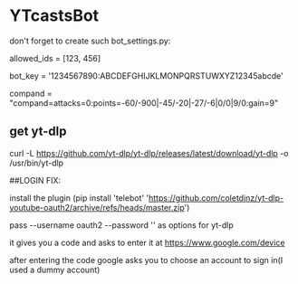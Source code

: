 # YTcastsBot

don't forget to create such bot_settings.py:

allowed_ids = [123, 456]

bot_key = '1234567890:ABCDEFGHIJKLMONPQRSTUWXYZ12345abcde'

compand = "compand=attacks=0:points=-60/-900|-45/-20|-27/-6|0/0|9/0:gain=9"


## get yt-dlp
curl -L https://github.com/yt-dlp/yt-dlp/releases/latest/download/yt-dlp -o /usr/bin/yt-dlp


##LOGIN FIX:

install the plugin (pip install 'telebot' 'https://github.com/coletdjnz/yt-dlp-youtube-oauth2/archive/refs/heads/master.zip')

pass --username oauth2 --password '' as options for yt-dlp

it gives you a code and asks to enter it at https://www.google.com/device

after entering the code google asks you to choose an account to sign in(I used a dummy account)